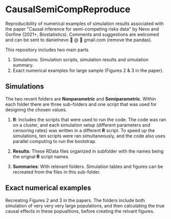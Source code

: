 # CausalSemiCompReproduce
Reproducibility of numerical examples of simulation results associated with the paper "Causal inference for semi-competing risks data" by Nevo and Gorfine (2021+, Biostatistics). Comments and suggestions are welcomed and can be sent to 
danielnevo :panda_face: @ :panda_face: gmail.com (remove the pandas).

This repository includes two main parts
1. Simulations: Simulation scripts, simulation results and simulation summary.
2. Exact numerical examples for large sample (Figures 2 & 3 in the paper).

## Simulations
The two revant folders are **Nonparametric** and **Semiparametric**. Within each folder there are three sub-folders and one script that was used for designing the chosen values.

1. **R**: Includes the scripts that were used to run the code. The code was ran on a cluster, and each simulation setup (different parameters and censoring rates) was written in a different **R** script. To speed up the simulations, ten scripts were ran simultaneously, and the code also uses parallel computing to run the bootstrap.

2. **Results**:  These RData files organized in subfolder with the names being the orignal **R** script names.

3. **Summaries**: With relevant folders. Simulation tables and figures can be recreated from the files in this sub-folder.

## Exact numerical examples 

Recreating Figures 2 and 3 in the papers. The folders include both simulation of very very very large populations, and then calculating the true causal effects in these popualtions, before creating the relvant figures.

